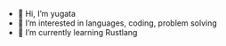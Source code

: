 - 👋 Hi, I’m yugata
- 👀 I’m interested in languages, coding, problem solving
- 🌱 I’m currently learning Rustlang 

<!---
callisto-jovy/callisto-jovy is a ✨ special ✨ repository because its `README.md` (this file) appears on your GitHub profile.
You can click the Preview link to take a look at your changes.
--->
